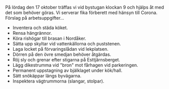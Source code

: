 På lördag den 17 oktober träffas vi vid bystugan klockan 9 och hjälps åt med det som behöver göras. Vi serverar
fika förberett med hänsyn till Corona. Förslag på arbetsuppgifter...

- Inventera och städa köket.
- Rensa hängrännor.
- Köra rishögar till brasan i Nordåker.
- Sätta upp skyltar vid vattenkällorna och puststenen.
- Laga locket på förvaringslådan vid lekplatsen.
- Dörren på den övre smedjan behöver åtgärdas.
- Röj sly och grenar efter stigarna på Esttjärnsberget.
- Lägg dikestrumma vid "bron" mot fårhagen vid parkeringen.
- Permanent uppstagning av bjälklaget under kök/hall.
- Sätt snökäppar längs byvägarna.
- Inspektera vägtrummorna (slangar, stolpar).

